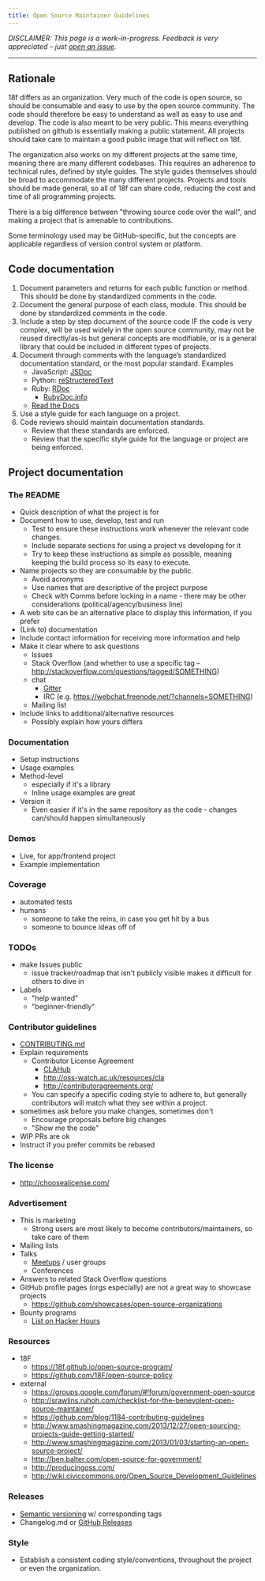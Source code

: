 ```yaml
---
title: Open Source Maintainer Guidelines
---
```


*DISCLAIMER: This page is a work-in-progress. Feedback is very appreciated – just [open an issue](https://github.com/18F/open-source-program/issues/new).*

---

## Rationale
18f differs as an organization. Very much of the code is open source, so should be consumable and easy to use by the open source community. The code should therefore be easy to understand as well as easy to use and develop. The code is also meant to be very public. This means everything published on github is essentially making a public statement. All projects should take care to maintain a good public image that will reflect on 18f.

The organization also works on my different projects at the same time, meaning there are many different codebases. This requires an adherence to technical rules, defined by style guides. The style guides themselves should be broad to accommodate the many different projects. Projects and tools should be made general, so all of 18f can share code, reducing the cost and time of all programming projects.

There is a big difference between "throwing source code over the wall", and making a project that is amenable to contributions.

Some terminology used may be GitHub-specific, but the concepts are applicable regardless of version control system or platform.

## Code documentation
1. Document parameters and returns for each public function or method. This should be done by standardized comments in the code.
1. Document the general purpose of each class, module. This should be done by standardized comments in the code.
1. Include a step by step document of the source code IF the code is very complex, will be used widely in the open source community, may not be reused directly/as-is but general concepts are modifiable, or is a general library that could be included in different types of projects.
1. Document through comments with the language’s standardized documentation standard, or the most popular standard. Examples
	- JavaScript: [JSDoc](http://usejsdoc.org/)
	- Python: [reStructeredText](https://docs.python.org/devguide/documenting.html)
	- Ruby: [RDoc](http://ruby-doc.org/gems/docs/r/rdoc-4.1.2/RDoc/Markup.html)
		- [RubyDoc.info](http://www.rubydoc.info/)
	- [Read the Docs](https://readthedocs.org/)
1. Use a style guide for each language on a project.
1. Code reviews should maintain documentation standards.
	- Review that these standards are enforced.
	- Review that the specific style guide for the language or project are being enforced.

## Project documentation
### The README

* Quick description of what the project is for
* Document how to use, develop, test and run
	* Test to ensure these instructions work whenever the relevant code changes.
	* Include separate sections for using a project vs developing for it
	* Try to keep these instructions as simple as possible, meaning keeping the build process so its easy to execute.
* Name projects so they are consumable by the public.
	* Avoid acronyms
	* Use names that are descriptive of the project purpose
	* Check with Comms before locking in a name - there may be other considerations (political/agency/business line)
* A web site can be an alternative place to display this information, if you prefer
* (Link to) documentation
* Include contact information for receiving more information and help
* Make it clear where to ask questions
    * Issues
    * Stack Overflow (and whether to use a specific tag – http://stackoverflow.com/questions/tagged/SOMETHING)
    * chat
        * [Gitter](https://gitter.im/)
        * IRC (e.g. https://webchat.freenode.net/?channels=SOMETHING)
    * Mailing list
* Include links to additional/alternative resources
    * Possibly explain how yours differs

### Documentation

* Setup instructions
* Usage examples
* Method-level
    * especially if it's a library
    * Inline usage examples are great
* Version it
    * Even easier if it's in the same repository as the code - changes can/should happen simultaneously

### Demos

* Live, for app/frontend project
* Example implementation

### Coverage

* automated tests
* humans
    * someone to take the reins, in case you get hit by a bus
    * someone to bounce ideas off of

### TODOs

* make Issues public
    * issue tracker/roadmap that isn't publicly visible makes it difficult for others to dive in
* Labels
    * "help wanted"
    * "beginner-friendly"

### Contributor guidelines

* [CONTRIBUTING.md](https://help.github.com/articles/setting-guidelines-for-repository-contributors/)
* Explain requirements
    * Contributor License Agreement
        * [CLAHub](https://www.clahub.com/)
        * http://oss-watch.ac.uk/resources/cla
        * http://contributoragreements.org/
    * You can specify a specific coding style to adhere to, but generally contributors will match what they see within a project.
* sometimes ask before you make changes, sometimes don't
    * Encourage proposals before big changes
    * "Show me the code"
* WIP PRs are ok
* Instruct if you prefer commits be rebased

### The license

* http://choosealicense.com/

### Advertisement

* This is marketing
    * Strong users are most likely to become contributors/maintainers, so take care of them
* Mailing lists
* Talks
    * [Meetups](http://www.meetup.com/) / user groups
    * Conferences
* Answers to related Stack Overflow questions
* GitHub profile pages (orgs especially) are not a great way to showcase projects
    * https://github.com/showcases/open-source-organizations
* Bounty programs
    * [List on Hacker Hours](http://hackerhours.org/resources.html#getting-involved-in-open-source)

### Resources

* 18F
    * https://18f.github.io/open-source-program/
    * https://github.com/18F/open-source-policy
* external
    * https://groups.google.com/forum/#!forum/government-open-source
    * http://srawlins.ruhoh.com/checklist-for-the-benevolent-open-source-maintainer/
    * https://github.com/blog/1184-contributing-guidelines
    * http://www.smashingmagazine.com/2013/12/27/open-sourcing-projects-guide-getting-started/
    * http://www.smashingmagazine.com/2013/01/03/starting-an-open-source-project/
    * http://ben.balter.com/open-source-for-government/
    * http://producingoss.com/
    * http://wiki.civiccommons.org/Open_Source_Development_Guidelines

### Releases

* [Semantic versioning](http://semver.org/) w/ corresponding tags
* Changelog.md or [GitHub Releases](https://help.github.com/categories/releases/)

### Style

* Establish a consistent coding style/conventions, throughout the project or even the organization.
